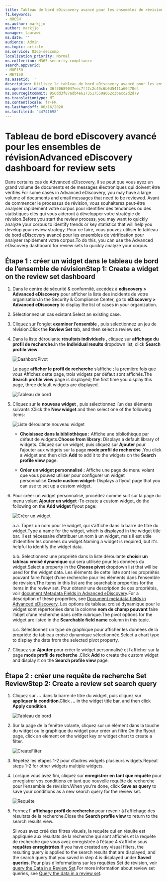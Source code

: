 ```yaml
---
title: Tableau de bord eDiscovery avancé pour les ensembles de révision
f1.keywords:
- NOCSH
ms.author: markjjo
author: markjjo
manager: laurawi
ms.date: ''
audience: Admin
ms.topic: article
ms.service: O365-seccomp
localization_priority: Normal
ms.collection: M365-security-compliance
search.appverid:
- MOE150
- MET150
ms.assetid: ''
description: Utilisez le tableau de bord eDiscovery avancé pour les ensembles de vérification pour analyser rapidement votre corpus afin d’identifier des tendances ou des statistiques clés qui vous aideront à développer votre stratégie de révision.
ms.openlocfilehash: 36f30689047eec7ff2c2c49c6b0d54f1a60470e4
ms.sourcegitcommit: 956dd3f87adb4e6173517550a662c3bacc2d2d79
ms.translationtype: MT
ms.contentlocale: fr-FR
ms.lasthandoff: 06/16/2020
ms.locfileid: "44741698"
---
```

# <a name="advanced-ediscovery-dashboard-for-review-sets"></a><span data-ttu-id="f08c5-103">Tableau de bord eDiscovery avancé pour les ensembles de révision</span><span class="sxs-lookup"><span data-stu-id="f08c5-103">Advanced eDiscovery dashboard for review sets</span></span>

<span data-ttu-id="f08c5-104">Dans certains cas de Advanced eDiscovery, il se peut que vous ayez un grand volume de documents et de messages électroniques qui doivent être vérifiés.</span><span class="sxs-lookup"><span data-stu-id="f08c5-104">For some cases in Advanced eDiscovery, you may have a large volume of documents and email messages that need to be reviewed.</span></span> <span data-ttu-id="f08c5-105">Avant de commencer le processus de révision, vous souhaiterez peut-être analyser rapidement votre corpus pour identifier des tendances ou des statistiques clés qui vous aideront à développer votre stratégie de révision.</span><span class="sxs-lookup"><span data-stu-id="f08c5-105">Before you start the review process, you may want to quickly analyze your corpus to identify trends or key statistics that will help you develop your review strategy.</span></span> <span data-ttu-id="f08c5-106">Pour ce faire, vous pouvez utiliser le tableau de bord eDiscovery avancé pour les ensembles de vérification pour analyser rapidement votre corpus.</span><span class="sxs-lookup"><span data-stu-id="f08c5-106">To do this, you can use the Advanced eDiscovery dashboard for review sets to quickly analyze your corpus.</span></span>

## <a name="step-1-create-a-widget-on-the-review-set-dashboard"></a><span data-ttu-id="f08c5-107">Étape 1 : créer un widget dans le tableau de bord de l’ensemble de révision</span><span class="sxs-lookup"><span data-stu-id="f08c5-107">Step 1: Create a widget on the review set dashboard</span></span>

1. <span data-ttu-id="f08c5-108">Dans le centre de sécurité & conformité, accédez à **ediscovery > Advanced eDiscovery** pour afficher la liste des incidents de votre organisation.</span><span class="sxs-lookup"><span data-stu-id="f08c5-108">In the Security & Compliance Center, go to **eDiscovery > Advanced eDiscovery** to display the list of cases in your organization.</span></span>
  
2. <span data-ttu-id="f08c5-109">Sélectionnez un cas existant.</span><span class="sxs-lookup"><span data-stu-id="f08c5-109">Select an existing case.</span></span>
  
3. <span data-ttu-id="f08c5-110">Cliquez sur l’onglet **examiner l’ensemble** , puis sélectionnez un jeu de révision.</span><span class="sxs-lookup"><span data-stu-id="f08c5-110">Click the **Review Set** tab, and then select a review set.</span></span>
  
4. <span data-ttu-id="f08c5-111">Dans la liste déroulante **résultats individuels** , cliquez sur **affichage du profil de recherche**.</span><span class="sxs-lookup"><span data-stu-id="f08c5-111">In the **Individual results** dropdown list, click **Search profile view**.</span></span> 

   ![DashbordPivot](../media/dashboardpivot.png)

   <span data-ttu-id="f08c5-113">La page **afficher le profil de recherche** s’affiche ; la première fois que vous Affichez cette page, trois widgets par défaut sont affichés.</span><span class="sxs-lookup"><span data-stu-id="f08c5-113">The **Search profile view** page is displayed; the first time you display this page, three default widgets are displayed.</span></span>

   ![Tableau de bord](../media/dashboardonly.png)
  
5. <span data-ttu-id="f08c5-115">Cliquez sur le **nouveau widget** , puis sélectionnez l’un des éléments suivants :</span><span class="sxs-lookup"><span data-stu-id="f08c5-115">Click the **New  widget** and then select one of the following items:</span></span>

   ![Liste déroulante nouveau widget](../media/NewWidgetDropdownBox.png)

   - <span data-ttu-id="f08c5-117">**Choisissez dans la bibliothèque :** Affiche une bibliothèque par défaut de widgets.</span><span class="sxs-lookup"><span data-stu-id="f08c5-117">**Choose from library:** Displays a default library of widgets.</span></span> <span data-ttu-id="f08c5-118">Cliquez sur un widget, puis cliquez sur **Ajouter** pour l’ajouter aux widgets sur la page **mode profil de recherche** .</span><span class="sxs-lookup"><span data-stu-id="f08c5-118">You click a widget and then click **Add** to add it to the widgets on the **Search profile view** page.</span></span>
  
   - <span data-ttu-id="f08c5-119">**Créer un widget personnalisé :** Affiche une page de menu volant que vous pouvez utiliser pour configurer un widget personnalisé.</span><span class="sxs-lookup"><span data-stu-id="f08c5-119">**Create custom widget:** Displays a flyout page that you can use to set up a custom widget.</span></span> 

6. <span data-ttu-id="f08c5-120">Pour créer un widget personnalisé, procédez comme suit sur la page du menu volant **Ajouter un widget** :</span><span class="sxs-lookup"><span data-stu-id="f08c5-120">To create a custom widget, do the following on the **Add widget** flyout page:</span></span>

   ![Créer un widget](../media/addwidget.png)

    <span data-ttu-id="f08c5-122">a.</span><span class="sxs-lookup"><span data-stu-id="f08c5-122">a.</span></span> <span data-ttu-id="f08c5-123">Tapez un nom pour le widget, qui s’affiche dans la barre de titre du widget.</span><span class="sxs-lookup"><span data-stu-id="f08c5-123">Type a name for the widget, which is displayed in the widget title bar.</span></span> <span data-ttu-id="f08c5-124">Il est nécessaire d’attribuer un nom à un widget, mais il est utile d’identifier les données du widget.</span><span class="sxs-lookup"><span data-stu-id="f08c5-124">Naming a widget is required, but it's helpful to identify the widget data.</span></span>

    <span data-ttu-id="f08c5-125">b.</span><span class="sxs-lookup"><span data-stu-id="f08c5-125">b.</span></span> <span data-ttu-id="f08c5-126">Sélectionnez une propriété dans la liste déroulante **choisir un tableau croisé dynamique** qui sera utilisée pour les données du widget.</span><span class="sxs-lookup"><span data-stu-id="f08c5-126">Select a property in the **Choose pivot** dropdown list that will be used for the widget data.</span></span> <span data-ttu-id="f08c5-127">Les éléments de cette liste sont les propriétés pouvant faire l’objet d’une recherche pour les éléments dans l’ensemble de révision.</span><span class="sxs-lookup"><span data-stu-id="f08c5-127">The items in this list are the searchable properties for the items in the review set.</span></span> <span data-ttu-id="f08c5-128">Pour obtenir une description de ces propriétés, voir [document Metadata Fields in Advanced eDiscovery](document-metadata-fields-in-Advanced-eDiscovery.md).</span><span class="sxs-lookup"><span data-stu-id="f08c5-128">For a description of these properties, see [Document metadata fields in Advanced eDiscovery](document-metadata-fields-in-Advanced-eDiscovery.md).</span></span> <span data-ttu-id="f08c5-129">Les options de tableau croisé dynamique pour le widget sont répertoriées dans la colonne **nom de champ pouvant** faire l’objet d’une recherche dans cette rubrique.</span><span class="sxs-lookup"><span data-stu-id="f08c5-129">The pivot options for the widget are listed in the **Searchable field name** column in this topic.</span></span>

    <span data-ttu-id="f08c5-130">c.</span><span class="sxs-lookup"><span data-stu-id="f08c5-130">c.</span></span> <span data-ttu-id="f08c5-131">Sélectionnez un type de graphique pour afficher les données de la propriété de tableau croisé dynamique sélectionnée.</span><span class="sxs-lookup"><span data-stu-id="f08c5-131">Select a chart type to display the data from the selected pivot property.</span></span>

  6. <span data-ttu-id="f08c5-132">Cliquez sur **Ajouter** pour créer le widget personnalisé et l’afficher sur la page **mode profil de recherche** .</span><span class="sxs-lookup"><span data-stu-id="f08c5-132">Click **Add** to create the custom widget and display it on the **Search profile view** page.</span></span>

## <a name="step-2-create-a-review-set-search-query"></a><span data-ttu-id="f08c5-133">Étape 2 : créer une requête de recherche Set Review</span><span class="sxs-lookup"><span data-stu-id="f08c5-133">Step 2: Create a review set search query</span></span>

1. <span data-ttu-id="f08c5-134">Cliquez sur **...** dans la barre de titre du widget, puis cliquez sur **appliquer la condition**.</span><span class="sxs-lookup"><span data-stu-id="f08c5-134">Click **...** in the widget title bar, and then click **Apply condition**.</span></span>

   ![Tableau de bord](../media/searchprofilehome.png)

2. <span data-ttu-id="f08c5-136">Sur la page de la fenêtre volante, cliquez sur un élément dans la touche du widget ou le graphique du widget pour créer un filtre.</span><span class="sxs-lookup"><span data-stu-id="f08c5-136">On the flyout page, click an element on the widget key or widget chart to create a filter.</span></span>

   ![CreateFilter](../media/applyconditionfilter.png)

3. <span data-ttu-id="f08c5-138">Répétez les étapes 1-2 pour d’autres widgets plusieurs widgets.</span><span class="sxs-lookup"><span data-stu-id="f08c5-138">Repeat steps 1-2 for other widgets multiple widgets.</span></span> 

4. <span data-ttu-id="f08c5-139">Lorsque vous avez fini, cliquez sur **enregistrer en tant que requête** pour enregistrer vos conditions en tant que nouvelle requête de recherche pour l’ensemble de révision.</span><span class="sxs-lookup"><span data-stu-id="f08c5-139">When you're done, click **Save as query** to save your conditions as a new search query for the review set.</span></span>

   ![Requête](../media/savequery.png)

5. <span data-ttu-id="f08c5-141">Fermez l' **affichage profil de recherche** pour revenir à l’affichage des résultats de la recherche.</span><span class="sxs-lookup"><span data-stu-id="f08c5-141">Close the **Search profile view** to return to the search results view.</span></span>

   <span data-ttu-id="f08c5-142">Si vous avez créé des filtres visuels, la requête qui en résulte est appliquée aux résultats de la recherche qui sont affichés et la requête de recherche que vous avez enregistrée à l’étape 4 s’affiche sous **requêtes enregistrées**.</span><span class="sxs-lookup"><span data-stu-id="f08c5-142">If you have created any visual filters, the resulting query is applied to the search results that are displayed, and the search query that you saved in step 4 is displayed under **Saved queries**.</span></span> <span data-ttu-id="f08c5-143">Pour plus d’informations sur les requêtes Set de révision, voir [query the Data in a Review Set](review-set-search.md).</span><span class="sxs-lookup"><span data-stu-id="f08c5-143">For more information about review set queries, see [Query the data in a review set](review-set-search.md).</span></span>
